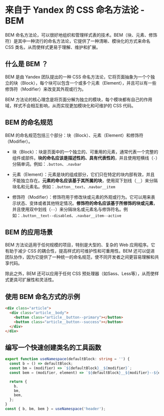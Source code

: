 # 来自于 Yandex 的 CSS 命名方法论 - BEM

BEM 命名方法论，可以很好地组织和管理样式表的技术。BEM（块、元素、修饰符）是其中一种流行的命名方法论，它提供了一种清晰、模块化的方式来命名 CSS 类名，从而使样式更易于理解、维护和扩展。

## 什么是 BEM ？

BEM 是由 Yandex 团队提出的一种 CSS 命名方法论，它将页面抽象为一个个独立的块（Block），每个块可以包含一个或多个元素（Element），并且可以有一些修饰符（Modifier）来改变其外观或行为。

BEM 方法论的核心理念是将页面分解为独立的模块，每个模块都有自己的作用域，样式不会相互影响，从而实现更加模块化和可维护的 CSS 代码。

## BEM 的命名规范

BEM 的命名规范包括三个部分：块（Block）、元素（Element）和修饰符（Modifier）。

- 块（Block）：块是页面中的一个独立的、可重用的元素，通常代表一个完整的组件或部件。**块的命名应该是描述性的、具有代表性的**，并且使用短横线（`-`）分隔单词。例如：`.button`、`.navbar`

- 元素（Element）：元素是块的组成部分，它们只在特定的块内部有效，并且不能独立存在。**元素的命名应该基于其所属的块**，使用双下划线（`__`）来分隔块名和元素名。例如：`.button__text`、.`navbar__item`

- 修饰符（Modifier）：修饰符用于修改块或元素的外观或行为。它可以用来表示状态、变体或者其他特定情况。**修饰符的命名应该基于所修饰的块或元素**，并且使用双中划线（`--`）来分隔块名或元素名与修饰符名。例如：`.button__text--disabled`、`.navbar__item--active`

## BEM 的应用场景

BEM 方法论适用于任何规模的项目，特别是大型的、复杂的 Web 应用程序。它有助于减少 CSS 的耦合性，提高样式的可维护性和可重用性。BEM 还可以促进团队协作，因为它提供了一种统一的命名规范，使不同开发者之间更容易理解和共享代码。

除此之外，BEM 还可以应用于任何 CSS 预处理器（如Sass、Less等），从而使样式更具可扩展性和灵活性。

## 使用 BEM 命名方式的示例

```html
<div class="article">
  <div class="article__body">
    <button class="article__button--primary"></button>
    <button class="article__button--success"></button>
  </div>
</div>
```

## 编写一个快速创建类名的工具函数

```ts
export function useNamespace(defaultBlock: string = '') {
  const b = () => defaultBlock;
  const bm = (modifier) => `${defaultBlock}__${modifier}`;
  const bem = (modifier, element) => `${defaultBlock}__${modifier}--${element}`;

  return {
    b,
    bm,
    bem,
  };
}
const { b, bm, bem } = useNamespace('header');
```
